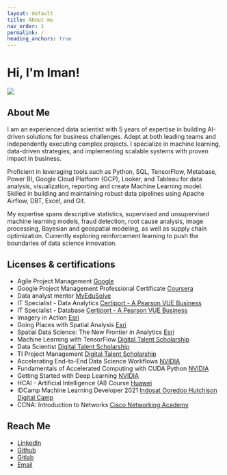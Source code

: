 ```yaml
---
layout: default
title: About me
nav_order: 1
permalink: /
heading_anchors: true
---
```


<style>
  <link rel="stylesheet" href="https://cdnjs.cloudflare.com/ajax/libs/font-awesome/4.7.0/css/font-awesome.min.css">
</style>

# Hi, I'm Iman!

![](../assets/images/about_me/circle.png)

## About Me

I am an experienced data scientist with 5 years of expertise in building AI-driven solutions for business challenges. Adept at both leading teams and independently executing complex projects. I specialize in machine learning, data-driven strategies, and implementing scalable systems with proven impact in business.

Proficient in leveraging tools such as Python, SQL, TensorFlow, Metabase, Power BI, Google Cloud Platform (GCP), Looker, and Tableau for data analysis, visualization, reporting and create Machine Learning model. Skilled in building and maintaining robust data pipelines using Apache Airflow, DBT, Excel, and Git. 


My expertise spans descriptive statistics, supervised and unsupervised machine learning models, fraud detection, root cause analysis, image processing, Bayesian and geospatial modeling, as well as supply chain optimization. Currently exploring reinforcement learning to push the boundaries of data science innovation.



## Licenses & certifications
- Agile Project Management [Google](https://www.coursera.org/account/accomplishments/verify/FCWQQVS7LACW)
- Google Project Management Professional Certificate [Coursera](https://www.credly.com/badges/e1e6e9cb-30c4-461a-a4e9-9a7046766da0/linked_in_profile)
- Data analyst mentor [MyEduSolve](https://drive.google.com/file/d/1ROUbmY8hpxJAHChBTFsZyBqrP-qhBSSO/view)
- IT Specialist - Data Analytics [Certiport - A Pearson VUE Business](https://www.credly.com/badges/dd5dca4e-068f-4ea4-8994-6d65110336d9)
- IT Specialist - Database [Certiport - A Pearson VUE Business](https://www.credly.com/badges/ae988665-b671-4d06-979d-3deee20c71c1)
- Imagery in Action [Esri](https://drive.google.com/file/d/1CK3VD7HuUEXYHG9Sq-ErHyGX1v3gTeO4/view)
- Going Places with Spatial Analysis [Esri](https://drive.google.com/file/d/1YMSz0MeuyOByWY0h4CaE9FG6VXdijR5d/view)
- Spatial Data Science: The New Frontier in Analytics [Esri](https://drive.google.com/file/d/1_rCxWOdb7YdyxFnU1BvtsCWUTsLqhIQK/view)
- Machine Learning with TensorFlow [Digital Talent Scholarship](https://drive.google.com/file/d/1hDWEqx7yv9_-tHM6hRv4__G_KhrP7udE/view)
- Data Scientist [Digital Talent Scholarship](https://drive.google.com/file/d/1Ifmg2ofCGP34_3hXQocmXFNGBDAakoVw/view)
- TI Project Management [Digital Talent Scholarship](https://drive.google.com/file/d/1x7P_UtJk4EIQQrW9zQLjvrzo0qKekymt/view)
- Accelerating End-to-End Data Science Workflows [NVIDIA](https://courses.nvidia.com/certificates/6964055a0be145b785d6b53037fd0f05)
- Fundamentals of Accelerated Computing with CUDA Python [NVIDIA](https://learn.nvidia.com/certificates?id=d5937939a99344129175d1efa7e82492)
- Getting Started with Deep Learning [NVIDIA](https://learn.nvidia.com/certificates?id=0de470de1e9740bdb80f165a6298f17b)
- HCAI - Artificial Intelligence (AI) Course [Huawei](https://ilearningx.huawei.com/portal/certificates/80e0a85cb8ae41159f67610d50859ceb)
- IDCamp Machine Learning Developer 2021 [Indosat Ooredoo Hutchison Digital Camp](https://idcamp.indosatooredoo.com/news/381/selamat-kepada-penerima-beasiswa-lanjutan-kelas-menengah-idcamp-2021)
- CCNA: Introduction to Networks [Cisco Networking Academy](https://www.credly.com/badges/3dd5cad6-36d3-466a-ade4-e0539b413947/public_url)



## Reach Me
- [LinkedIn](https://www.linkedin.com/in/imanul-j/)
- [Github](https://github.com/imanursar)
- [Gitlab](https://gitlab.com/imanursar)
- [Email](imanursar@gmail.com)